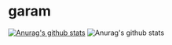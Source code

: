 # garam

[![Anurag's github stats](https://github-readme-stats.vercel.app/api?username=garam)](https://github.com/anuraghazra/github-readme-stats)
![Anurag's github stats](https://github-readme-stats.vercel.app/api?username=anuraghazra&hide=contribs,prs)

